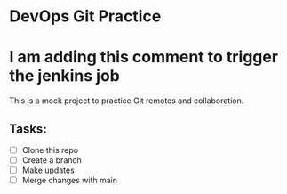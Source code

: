# DevOps Git Practice
# I am adding this comment to trigger the jenkins job
This is a mock project to practice Git remotes and collaboration.

## Tasks:
- [ ] Clone this repo
- [ ] Create a branch
- [ ] Make updates
- [ ] Merge changes with main
